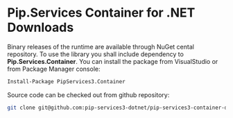 # Pip.Services Container for .NET Downloads

Binary releases of the runtime are available through NuGet cental repository. 
To use the library you shall include dependency to **Pip.Services.Container**.
You can install the package from VisualStudio or from Package Manager console:

```bash
Install-Package PipServices3.Container
``` 

Source code can be checked out from github repository:

```bash
git clone git@github.com:pip-services3-dotnet/pip-services3-container-dotnet.git
```

